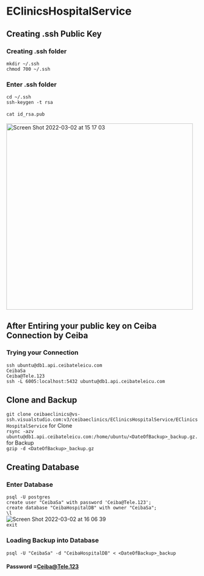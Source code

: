 # EClinicsHospitalService
## Creating .ssh Public Key

### Creating .ssh folder <br/>
`mkdir ~/.ssh`<br/>
`chmod 700 ~/.ssh`<br/>
### Enter .ssh folder <br/>
`cd ~/.ssh`<br/>
`ssh-keygen -t rsa`<br/><br/>
`cat id_rsa.pub`<br/><br/>
<img width="488" alt="Screen Shot 2022-03-02 at 15 17 03" src="https://user-images.githubusercontent.com/57620464/156360290-b92deb00-f899-4e1b-8535-f70c9846bbbc.png">
<br/>
## After Entiring your public key on Ceiba Connection by Ceiba <br/>
### Trying your Connection <br/>
`ssh ubuntu@db1.api.ceibateleicu.com`<br/>
`CeibaSa`<br/>
`Ceiba@Tele.123`<br/>
`ssh -L 6005:localhost:5432 ubuntu@db1.api.ceibateleicu.com`
## Clone and Backup <br/>
`git clone ceibaeclinics@vs-ssh.visualstudio.com:v3/ceibaeclinics/EClinicsHospitalService/EClinicsHospitalService` for Clone<br/> 
`rsync -azv ubuntu@db1.api.ceibateleicu.com:/home/ubuntu/<DateOfBackup>_backup.gz.`for Backup<br/>
`gzip -d <DateOfBackup>_backup.gz`<br/>
## Creating Database <br/>
### Enter Database <br/>
`psql -U postgres`<br/>
`create user "CeibaSa" with password 'Ceiba@Tele.123';`<br/>
`create database "CeibaHospitalDB" with owner "CeibaSa";`<br/>
`\l`<br/>
![Screen Shot 2022-03-02 at 16 06 39](https://user-images.githubusercontent.com/57620464/156367567-7f5a1778-a6b1-43c4-86aa-a8ad77c74ff8.png)
<br/>
`exit`<br/>
### Loading Backup into Database <br/>
`psql -U "CeibaSa" -d "CeibaHospitalDB" < <DateOfBackup>_backup`<br/>
#### Password =Ceiba@Tele.123<br/>

